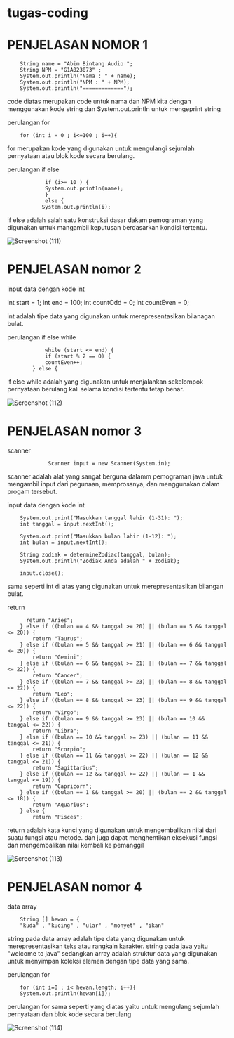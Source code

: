 # tugas-coding
# PENJELASAN NOMOR 1

        String name = "Abim Bintang Audio ";
        String NPM = "G1A023073" ;
        System.out.println("Nama : " + name);
        System.out.println("NPM : " + NPM);
        System.out.println("=============");

code diatas merupakan code untuk nama dan NPM kita dengan menggunakan kode string dan  System.out.println untuk mengeprint string

perulangan for
        
        for (int i = 0 ; i<=100 ; i++){

 for merupakan kode yang digunakan untuk mengulangi sejumlah pernyataan atau blok kode secara berulang.

 perulangan if else 

                if (i>= 10 ) {
                System.out.println(name);
                }
                else {
               System.out.println(i);

if else adalah salah satu konstruksi dasar dakam pemograman yang digunakan untuk mangambil keputusan berdasarkan kondisi tertentu.

![Screenshot (111)](https://github.com/Abimbintangaudio/tugas-coding/assets/149797285/dac2b226-aee2-465e-b1ea-5fb4d8650e51)

# PENJELASAN nomor 2

input data dengan kode int

int start = 1;
        int end = 100;
        int countOdd = 0;
        int countEven = 0;

int adalah tipe data yang digunakan untuk merepresentasikan bilanagan bulat. 

perulangan if else while 

                while (start <= end) {
                if (start % 2 == 0) {
                countEven++;
            } else {

 if else while adalah yang digunakan untuk menjalankan sekelompok pernyataan berulang kali selama kondisi tertentu tetap benar.

![Screenshot (112)](https://github.com/Abimbintangaudio/tugas-coding/assets/149797285/39fe2ba4-5a16-42c9-84ce-ff6f9690682c)

 # PENJELASAN nomor 3

scanner 

                 Scanner input = new Scanner(System.in);
                 
scanner adalah alat yang sangat berguna dalamm pemograman java untuk mengambil input dari pegunaan, memprossnya, dan menggunakan dalam progam tersebut.

input data dengan kode int

        System.out.print("Masukkan tanggal lahir (1-31): ");
        int tanggal = input.nextInt();

        System.out.print("Masukkan bulan lahir (1-12): ");
        int bulan = input.nextInt();

        String zodiak = determineZodiac(tanggal, bulan);
        System.out.println("Zodiak Anda adalah " + zodiak);

        input.close();

sama seperti int di atas yang digunakan untuk merepresentasikan bilangan bulat.

return

          return "Aries";
        } else if ((bulan == 4 && tanggal >= 20) || (bulan == 5 && tanggal <= 20)) {
            return "Taurus";
        } else if ((bulan == 5 && tanggal >= 21) || (bulan == 6 && tanggal <= 20)) {
            return "Gemini";
        } else if ((bulan == 6 && tanggal >= 21) || (bulan == 7 && tanggal <= 22)) {
            return "Cancer";
        } else if ((bulan == 7 && tanggal >= 23) || (bulan == 8 && tanggal <= 22)) {
            return "Leo";
        } else if ((bulan == 8 && tanggal >= 23) || (bulan == 9 && tanggal <= 22)) {
            return "Virgo";
        } else if ((bulan == 9 && tanggal >= 23) || (bulan == 10 && tanggal <= 22)) {
            return "Libra";
        } else if ((bulan == 10 && tanggal >= 23) || (bulan == 11 && tanggal <= 21)) {
            return "Scorpio";
        } else if ((bulan == 11 && tanggal >= 22) || (bulan == 12 && tanggal <= 21)) {
            return "Sagittarius";
        } else if ((bulan == 12 && tanggal >= 22) || (bulan == 1 && tanggal <= 19)) {
            return "Capricorn";
        } else if ((bulan == 1 && tanggal >= 20) || (bulan == 2 && tanggal <= 18)) {
            return "Aquarius";
        } else {
            return "Pisces";

return adalah kata kunci yang digunakan untuk mengembalikan nilai dari suatu fungsi atau metode. dan juga dapat menghentikan eksekusi fungsi dan mengembalikan nilai kembali ke pemanggil 

![Screenshot (113)](https://github.com/Abimbintangaudio/tugas-coding/assets/149797285/20304ffd-ab4c-4f58-ab3b-50c34a255e60)

# PENJELASAN nomor 4

data array 

        String [] hewan = {
        "kuda" , "kucing" , "ular" , "monyet" , "ikan"

string pada data array adalah tipe data yang digunakan untuk merepresentasikan teks atau rangkain karakter. string pada java yaitu "welcome to java" sedangkan array adalah struktur data yang digunakan untuk menyimpan koleksi elemen dengan tipe data yang sama.

perulangan for 

        for (int i=0 ; i< hewan.length; i++){
        System.out.println(hewan[i]);

perulangan for sama seperti yang diatas yaitu untuk mengulang sejumlah pernyataan dan blok kode secara berulang 

 ![Screenshot (114)](https://github.com/Abimbintangaudio/tugas-coding/assets/149797285/5e7345cf-d715-447d-8249-d92fec98af12)
